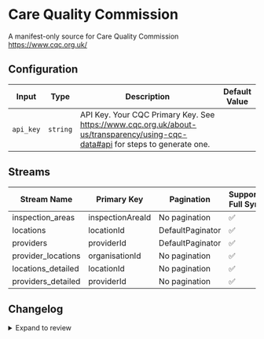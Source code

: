 # Care Quality Commission
A manifest-only source for Care Quality Commission
https://www.cqc.org.uk/

## Configuration

| Input | Type | Description | Default Value |
|-------|------|-------------|---------------|
| `api_key` | `string` | API Key. Your CQC Primary Key. See https://www.cqc.org.uk/about-us/transparency/using-cqc-data#api for steps to generate one. |  |

## Streams
| Stream Name | Primary Key | Pagination | Supports Full Sync | Supports Incremental |
|-------------|-------------|------------|---------------------|----------------------|
| inspection_areas | inspectionAreaId | No pagination | ✅ |  ❌  |
| locations | locationId | DefaultPaginator | ✅ |  ❌  |
| providers | providerId | DefaultPaginator | ✅ |  ❌  |
| provider_locations | organisationId | No pagination | ✅ |  ❌  |
| locations_detailed | locationId | No pagination | ✅ |  ❌  |
| providers_detailed | providerId | No pagination | ✅ |  ❌  |

## Changelog

<details>
  <summary>Expand to review</summary>

| Version | Date       | Pull Request                                             | Subject                                                                                   |
|---------|------------|----------------------------------------------------------|-------------------------------------------------------------------------------------------|
| 0.0.34 | 2025-09-30 | [65649](https://github.com/airbytehq/airbyte/pull/65649) | Update dependencies |
| 0.0.33 | 2025-08-09 | [64652](https://github.com/airbytehq/airbyte/pull/64652) | Update dependencies |
| 0.0.32 | 2025-07-26 | [63786](https://github.com/airbytehq/airbyte/pull/63786) | Update dependencies |
| 0.0.31 | 2025-07-19 | [63454](https://github.com/airbytehq/airbyte/pull/63454) | Update dependencies |
| 0.0.30 | 2025-07-12 | [63085](https://github.com/airbytehq/airbyte/pull/63085) | Update dependencies |
| 0.0.29 | 2025-06-28 | [62142](https://github.com/airbytehq/airbyte/pull/62142) | Update dependencies |
| 0.0.28 | 2025-06-15 | [61078](https://github.com/airbytehq/airbyte/pull/61078) | Update dependencies |
| 0.0.27 | 2025-05-24 | [60662](https://github.com/airbytehq/airbyte/pull/60662) | Update dependencies |
| 0.0.26 | 2025-05-10 | [59797](https://github.com/airbytehq/airbyte/pull/59797) | Update dependencies |
| 0.0.25 | 2025-05-03 | [59320](https://github.com/airbytehq/airbyte/pull/59320) | Update dependencies |
| 0.0.24 | 2025-04-26 | [58743](https://github.com/airbytehq/airbyte/pull/58743) | Update dependencies |
| 0.0.23 | 2025-04-19 | [58286](https://github.com/airbytehq/airbyte/pull/58286) | Update dependencies |
| 0.0.22 | 2025-04-12 | [57601](https://github.com/airbytehq/airbyte/pull/57601) | Update dependencies |
| 0.0.21 | 2025-04-05 | [57125](https://github.com/airbytehq/airbyte/pull/57125) | Update dependencies |
| 0.0.20 | 2025-03-29 | [56575](https://github.com/airbytehq/airbyte/pull/56575) | Update dependencies |
| 0.0.19 | 2025-03-22 | [56124](https://github.com/airbytehq/airbyte/pull/56124) | Update dependencies |
| 0.0.18 | 2025-03-08 | [55383](https://github.com/airbytehq/airbyte/pull/55383) | Update dependencies |
| 0.0.17 | 2025-03-01 | [54860](https://github.com/airbytehq/airbyte/pull/54860) | Update dependencies |
| 0.0.16 | 2025-02-22 | [54218](https://github.com/airbytehq/airbyte/pull/54218) | Update dependencies |
| 0.0.15 | 2025-02-15 | [53880](https://github.com/airbytehq/airbyte/pull/53880) | Update dependencies |
| 0.0.14 | 2025-02-08 | [53400](https://github.com/airbytehq/airbyte/pull/53400) | Update dependencies |
| 0.0.13 | 2025-02-01 | [52938](https://github.com/airbytehq/airbyte/pull/52938) | Update dependencies |
| 0.0.12 | 2025-01-25 | [52174](https://github.com/airbytehq/airbyte/pull/52174) | Update dependencies |
| 0.0.11 | 2025-01-18 | [51777](https://github.com/airbytehq/airbyte/pull/51777) | Update dependencies |
| 0.0.10 | 2025-01-11 | [51251](https://github.com/airbytehq/airbyte/pull/51251) | Update dependencies |
| 0.0.9 | 2024-12-28 | [50495](https://github.com/airbytehq/airbyte/pull/50495) | Update dependencies |
| 0.0.8 | 2024-12-21 | [50218](https://github.com/airbytehq/airbyte/pull/50218) | Update dependencies |
| 0.0.7 | 2024-12-14 | [49546](https://github.com/airbytehq/airbyte/pull/49546) | Update dependencies |
| 0.0.6 | 2024-12-12 | [49008](https://github.com/airbytehq/airbyte/pull/49008) | Update dependencies |
| 0.0.5 | 2024-11-05 | [48368](https://github.com/airbytehq/airbyte/pull/48368) | Revert to source-declarative-manifest v5.17.0 |
| 0.0.4 | 2024-11-05 | [48329](https://github.com/airbytehq/airbyte/pull/48329) | Update dependencies |
| 0.0.3 | 2024-10-29 | [47897](https://github.com/airbytehq/airbyte/pull/47897) | Update dependencies |
| 0.0.2 | 2024-10-28 | [47671](https://github.com/airbytehq/airbyte/pull/47671) | Update dependencies |
| 0.0.1 | 2024-10-02 | [46315](https://github.com/airbytehq/airbyte/pull/46315) | Initial release by [@pabloescoder](https://github.com/pabloescoder) via Connector Builder |

</details>
